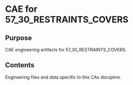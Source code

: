 # CAE for 57_30_RESTRAINTS_COVERS

## Purpose
CAE engineering artifacts for 57_30_RESTRAINTS_COVERS.

## Contents
Engineering files and data specific to this CAx discipline.
